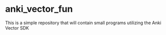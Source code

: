 # anki_vector_fun
This is a simple repository that will contain small programs utilizing the Anki Vector SDK

